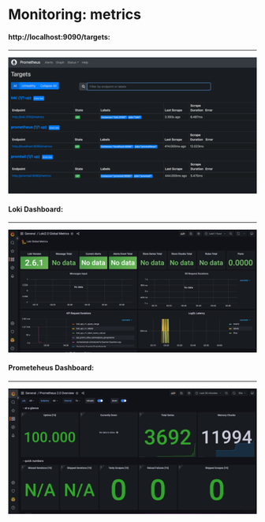 # Monitoring: metrics

#### http://localhost:9090/targets:
___
![label filter](images/metrics.png)

#### Loki Dashboard:
___
![label filter](images/loki.png)

#### Prometeheus Dashboard:
___
![label filter](images/prometheus.png)